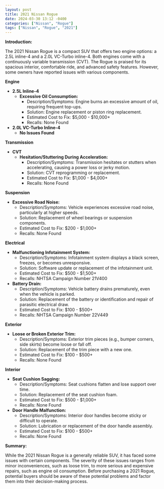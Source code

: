```yaml
---
layout: post
title: 2021 Nissan Rogue
date: 2024-03-30 13:12 -0400
categories: ["Nissan", "Rogue"]
tags: ["Nissan", "Rogue", "2021"]
---
```

**Introduction:**

The 2021 Nissan Rogue is a compact SUV that offers two engine options: a 2.5L inline-4 and a 2.0L VC-Turbo inline-4. Both engines come with a continuously variable transmission (CVT). The Rogue is praised for its spacious interior, comfortable ride, and advanced safety features. However, some owners have reported issues with various components.

**Engine**

* **2.5L Inline-4**
    * **Excessive Oil Consumption:**
        * Description/Symptoms: Engine burns an excessive amount of oil, requiring frequent top-ups.
        * Solution: Engine replacement or piston ring replacement.
        * Estimated Cost to Fix: $5,000 - $10,000+
        * Recalls: None Found
* **2.0L VC-Turbo Inline-4**
    * **No Issues Found**

**Transmission**

* **CVT**
    * **Hesitation/Stuttering During Acceleration:**
        * Description/Symptoms: Transmission hesitates or stutters when accelerating, causing a power loss or jerky motion.
        * Solution: CVT reprogramming or replacement.
        * Estimated Cost to Fix: $1,000 - $4,000+
        * Recalls: None Found

**Suspension**

* **Excessive Road Noise:**
    * Description/Symptoms: Vehicle experiences excessive road noise, particularly at higher speeds.
    * Solution: Replacement of wheel bearings or suspension components.
    * Estimated Cost to Fix: $200 - $1,000+
    * Recalls: None Found

**Electrical**

* **Malfunctioning Infotainment System:**
    * Description/Symptoms: Infotainment system displays a black screen, freezes, or becomes unresponsive.
    * Solution: Software update or replacement of the infotainment unit.
    * Estimated Cost to Fix: $500 - $1,500+
    * Recalls: NHTSA Campaign Number 21V400
* **Battery Drain:**
    * Description/Symptoms: Vehicle battery drains prematurely, even when the vehicle is parked.
    * Solution: Replacement of the battery or identification and repair of parasitic electrical draw.
    * Estimated Cost to Fix: $100 - $500+
    * Recalls: NHTSA Campaign Number 22V449

**Exterior**

* **Loose or Broken Exterior Trim:**
    * Description/Symptoms: Exterior trim pieces (e.g., bumper corners, side skirts) become loose or fall off.
    * Solution: Replacement of the trim piece with a new one.
    * Estimated Cost to Fix: $100 - $500+
    * Recalls: None Found

**Interior**

* **Seat Cushion Sagging:**
    * Description/Symptoms: Seat cushions flatten and lose support over time.
    * Solution: Replacement of the seat cushion foam.
    * Estimated Cost to Fix: $500 - $1,000+
    * Recalls: None Found
* **Door Handle Malfunction:**
    * Description/Symptoms: Interior door handles become sticky or difficult to operate.
    * Solution: Lubrication or replacement of the door handle assembly.
    * Estimated Cost to Fix: $100 - $500+
    * Recalls: None Found

**Summary:**

While the 2021 Nissan Rogue is a generally reliable SUV, it has faced some issues with certain components. The severity of these issues ranges from minor inconveniences, such as loose trim, to more serious and expensive repairs, such as engine oil consumption. Before purchasing a 2021 Rogue, potential buyers should be aware of these potential problems and factor them into their decision-making process.

